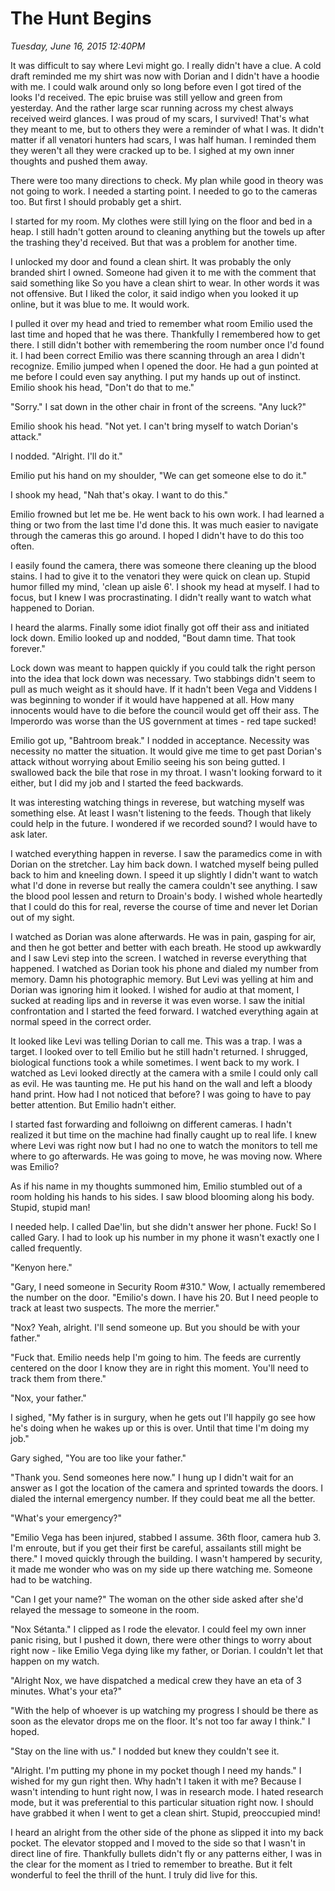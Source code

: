 # The Hunt Begins
_Tuesday, June 16, 2015 12:40PM_

It was difficult to say where Levi might go.  I really didn't have a clue.  A cold draft reminded me my shirt was now with Dorian and I didn't have a hoodie with me.  I could walk around only so long before even I got tired of the looks I'd received.  The epic bruise was still yellow and green from yesterday.  And the rather large scar running across my chest always received weird glances.  I was proud of my scars, I survived!  That's what they meant to me, but to others they were a reminder of what I was.  It didn't matter if all venatori hunters had scars, I was half human.  I reminded them they weren't all they were cracked up to be.  I sighed at my own inner thoughts and pushed them away.

There were too many directions to check.  My plan while good in theory was not going to work.  I needed a starting point.  I needed to go to the cameras too.  But first I should probably get a shirt.  

I started for my room.  My clothes were still lying on the floor and bed in a heap.  I still hadn't gotten around to cleaning anything but the towels up after the trashing they'd received.  But that was a problem for another time.

I unlocked my door and found a clean shirt.  It was probably the only branded shirt I owned.  Someone had given it to me with the comment that said something like So you have a clean shirt to wear.  In other words it was not offensive.  But I liked the color, it said indigo when you looked it up online, but it was blue to me.  It would work.

I pulled it over my head and tried to remember what room Emilio used the last time and hoped that he was there.  Thankfully I remembered how to get there.  I still didn't bother with remembering the room number once I'd found it.  I had been correct Emilio was there scanning through an area I didn't recognize.  Emilio jumped when I opened the door.  He had a gun pointed at me before I could even say anything.  I put my hands up out of instinct.  Emilio shook his head, "Don't do that to me."

"Sorry."  I sat down in the other chair in front of the screens.  "Any luck?"

Emilio shook his head.  "Not yet.  I can't bring myself to watch Dorian's attack."

I nodded.  "Alright.  I'll do it."

Emilio put his hand on my shoulder, "We can get someone else to do it."

I shook my head, "Nah that's okay.  I want to do this."

Emilio frowned but let me be.  He went back to his own work.  I had learned a thing or two from the last time I'd done this.  It was much easier to navigate through the cameras this go around.  I hoped I didn't have to do this too often.

I easily found the camera, there was someone there cleaning up the blood stains.  I had to give it to the venatori they were quick on clean up.  Stupid humor filled my mind, 'clean up aisle 6'.  I shook my head at myself.  I had to focus, but I knew I was procrastinating.  I didn't really want to watch what happened to Dorian.  

I heard the alarms.  Finally some idiot finally got off their ass and initiated lock down.  Emilio looked up and nodded, "Bout damn time.  That took forever."

Lock down was meant to happen quickly if you could talk the right person into the idea that lock down was necessary.  Two stabbings didn't seem to pull as much weight as it should have.  If it hadn't been Vega and Viddens I was beginning to wonder if it would have happened at all.  How many innocents would have to die before the council would get off their ass.  The Imperordo was worse than the US government at times - red tape sucked!

Emilio got up, "Bahtroom break."  I nodded in acceptance.  Necessity was necessity no matter the situation.  It would give me time to get past Dorian's attack without worrying about Emilio seeing his son being gutted.  I swallowed back the bile that rose in my throat.  I wasn't looking forward to it either, but I did my job and I started the feed backwards.

It was interesting watching things in reverese, but watching myself was something else.  At least I wasn't listening to the feeds.  Though that likely could help in the future.  I wondered if we recorded sound?  I would have to ask later.

I watched everything happen in reverse.  I saw the paramedics come in with Dorian on the stretcher.  Lay him back down.  I watched myself being pulled back to him and kneeling down.  I speed it up slightly I didn't want to watch what I'd done in reverse but really the camera couldn't see anything.  I saw the blood pool lessen and return to Droain's body.  I wished whole heartedly that I could do this for real, reverse the course of time and never let Dorian out of my sight.

I watched as Dorian was alone afterwards.  He was in pain, gasping for air, and then he got better and better with each breath.  He stood up awkwardly and I saw Levi step into the screen.  I watched in reverse everything that happened.  I watched as Dorian took his phone and dialed my number from memory.  Damn his photographic memory.  But Levi was yelling at him and Dorian was ignoring him it looked.  I wished for audio at that moment, I sucked at reading lips and in reverse it was even worse.  I saw the initial confrontation and I started the feed forward.  I watched everything again at normal speed in the correct order.  

It looked like Levi was telling Dorian to call me.  This was a trap.  I was a target.  I looked over to tell Emilio but he still hadn't returned.  I shrugged, biological functions took a while sometimes.  I went back to my work.  I watched as Levi looked directly at the camera with a smile I could only call as evil.  He was taunting me.  He put his hand on the wall and left a bloody hand print.  How had I not noticed that before?  I was going to have to pay better attention.  But Emilio hadn't either.  

I started fast forwarding and folloiwng on different cameras.  I hadn't realized it but time on the machine had finally caught up to real life.  I knew where Levi was right now but I had no one to watch the monitors to tell me where to go afterwards.  He was going to move, he was moving now.  Where was Emilio?

As if his name in my thoughts summoned him, Emilio stumbled out of a room holding his hands to his sides.  I saw blood blooming along his body.  Stupid, stupid man!

I needed help.   I called Dae'lin, but she didn't answer her phone.  Fuck!  So I called Gary.  I had to look up his number in my phone it wasn't exactly one I called frequently.

"Kenyon here."

"Gary, I need someone in Security Room #310."  Wow, I actually remembered the number on the door.  "Emilio's down.  I have his 20.  But I need people to track at least two suspects.  The more the merrier."

"Nox?  Yeah, alright.  I'll send someone up.  But you should be with your father."

"Fuck that.  Emilio needs help I'm going to him.  The feeds are currently centered on the door I know they are in right this moment.  You'll need to track them from there."

"Nox, your father."

I sighed, "My father is in surgury, when he gets out I'll happily go see how he's doing when he wakes up or this is over.  Until that time I'm doing my job."

Gary sighed, "You are too like your father."

"Thank you.  Send someones here now."  I hung up I didn't wait for an answer as I got the location of the camera and sprinted towards the doors.  I dialed the internal emergency number.  If they could beat me all the better.  

"What's your emergency?"

"Emilio Vega has been injured, stabbed I assume.  36th floor, camera hub 3.  I'm enroute, but if you get their first be careful, assailants still might be there."  I moved quickly through the building.  I wasn't hampered by security, it made me wonder who was on my side up there watching me.  Someone had to be watching.

"Can I get your name?"  The woman on the other side asked after she'd relayed the message to someone in the room.

"Nox Sétanta."  I clipped as I rode the elevator.  I could feel my own inner panic rising, but I pushed it down, there were other things to worry about right now - like Emilio Vega dying like my father, or Dorian.  I couldn't let that happen on my watch.

"Alright Nox, we have dispatched a medical crew they have an eta of 3 minutes.  What's your eta?"

"With the help of whoever is up watching my progress I should be there as soon as the elevator drops me on the floor.  It's not too far away I think."  I hoped.

"Stay on the line with us."  I nodded but knew they couldn't see it.

"Alright.  I'm putting my phone in my pocket though I need my hands."  I wished for my gun right then.  Why hadn't I taken it with me?  Because I wasn't intending to hunt right now, I was in research mode.  I hated research mode, but it was preferential to this particular situation right now.  I should have grabbed it when I went to get a clean shirt.  Stupid, preoccupied mind!

I heard an alright from the other side of the phone as slipped it into my back pocket.  The elevator stopped and I moved to the side so that I wasn't in direct line of fire.  Thankfully bullets didn't fly or any patterns either, I was in the clear for the moment as I tried to remember to breathe.  But it felt wonderful to feel the thrill of the hunt.  I truly did live for this.